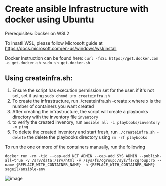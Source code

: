 # Create ansible Infrastructure with docker using Ubuntu
Prerequisites: Docker on WSL2 

To insatll WSL, please follow Microsoft guide at https://docs.microsoft.com/en-us/windows/wsl/install

Docker Instruction can be found here:
`curl -fsSL https://get.docker.com -o get-docker.sh
 sudo sh get-docker.sh`
 
 ## Using createinfra.sh:
 1. Ensure the script has execution permission set for the user. if it's not set, set it using `sudo chmod u+x createinfra.sh`
 2. To create the infrastructure, run ./createinfra.sh -create x where x is the number of containers you want created
 3. After creating the infrastructure, the script will create a playbooks directory with the inventory file `inventory`
 4. to verify the created invenory, run `ansible all -i playbooks/inventory -m ping`
 5. To delete the created inventory and start fresh, run `./createinfra.sh -delete` the delete the playbooks directory using `rm -rf playbooks`

To run the one or more of the containers manually, run the following

`docker run -rm -tid --cap-add NET_ADMIN --cap-add SYS_ADMIN --publish-all=true -v /srv/data:/srv/html -v /sys/fs/cgroup:/sys/fs/cgroup:ro --name {REPLACE_WITH_CONTAINER_NAME} -h {REPLACE_WITH_CONTAINER_NAME} sageil/ansible-env`

![image](https://user-images.githubusercontent.com/67704508/174484474-b3f6b879-5e1e-4349-83dd-acfc87564802.png)
